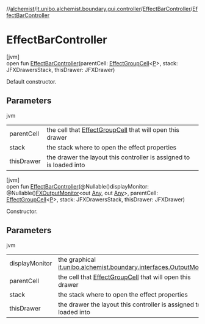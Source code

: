 //[alchemist](../../../index.md)/[it.unibo.alchemist.boundary.gui.controller](../index.md)/[EffectBarController](index.md)/[EffectBarController](-effect-bar-controller.md)

# EffectBarController

[jvm]\
open fun [EffectBarController](-effect-bar-controller.md)(parentCell: [EffectGroupCell](../../it.unibo.alchemist.boundary.gui.view.cells/-effect-group-cell/index.md)<[P](../../it.unibo.alchemist.boundary.gui.effects.json/-effect-group-adapter/index.md)>, stack: JFXDrawersStack, thisDrawer: JFXDrawer)

Default constructor.

## Parameters

jvm

| | |
|---|---|
| parentCell | the cell that [EffectGroupCell](../../it.unibo.alchemist.boundary.gui.view.cells/-effect-group-cell/index.md) that will open this drawer |
| stack | the stack where to open the effect properties |
| thisDrawer | the drawer the layout this controller is assigned to is loaded into |

[jvm]\
open fun [EffectBarController](-effect-bar-controller.md)(@Nullable()displayMonitor: @Nullable()[FXOutputMonitor](../../it.unibo.alchemist.boundary.interfaces/-f-x-output-monitor/index.md)<out [Any](https://kotlinlang.org/api/latest/jvm/stdlib/kotlin/-any/index.html), out [Any](https://kotlinlang.org/api/latest/jvm/stdlib/kotlin/-any/index.html)>, parentCell: [EffectGroupCell](../../it.unibo.alchemist.boundary.gui.view.cells/-effect-group-cell/index.md)<[P](../../it.unibo.alchemist.boundary.gui.effects.json/-effect-group-adapter/index.md)>, stack: JFXDrawersStack, thisDrawer: JFXDrawer)

Constructor.

## Parameters

jvm

| | |
|---|---|
| displayMonitor | the graphical [it.unibo.alchemist.boundary.interfaces.OutputMonitor](../../it.unibo.alchemist.boundary.interfaces/-output-monitor/index.md) |
| parentCell | the cell that [EffectGroupCell](../../it.unibo.alchemist.boundary.gui.view.cells/-effect-group-cell/index.md) that will open this drawer |
| stack | the stack where to open the effect properties |
| thisDrawer | the drawer the layout this controller is assigned to is loaded into |
